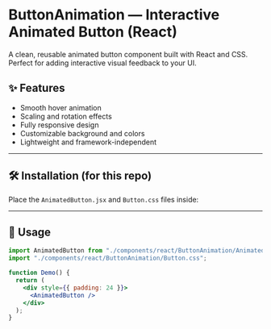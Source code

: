 # ButtonAnimation — Interactive Animated Button (React)

A clean, reusable animated button component built with React and CSS.  
Perfect for adding interactive visual feedback to your UI.

## ✨ Features
- Smooth hover animation  
- Scaling and rotation effects  
- Fully responsive design  
- Customizable background and colors  
- Lightweight and framework-independent  

---

## 🛠️ Installation (for this repo)
Place the `AnimatedButton.jsx` and `Button.css` files inside:


---

## 🚀 Usage

```jsx
import AnimatedButton from "./components/react/ButtonAnimation/AnimatedButton";
import "./components/react/ButtonAnimation/Button.css";

function Demo() {
  return (
    <div style={{ padding: 24 }}>
      <AnimatedButton />
    </div>
  );
}

